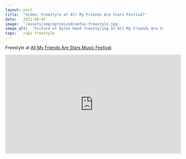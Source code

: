 ```yaml
---
layout: post
title:  "Video: Freestyle at All My Friends Are Stars Festival"
date:   2021-08-07
image:  '/assets/img/optimized/amfas-freestyle.jpg'
image_alt:  'Picture of Dylan Hand freestyling at All My Friends Are Stars Festival in Gothenburg'
tags:   raps freestyle
---
```


Freestyle at [All My Friends Are Stars Music Festival](https://www.allmyfriendsarestars.com/).

<iframe width="560" height="315" src="https://www.youtube.com/embed/NWsypGJQH7o" frameborder="0" allow="accelerometer; autoplay; encrypted-media; gyroscope; picture-in-picture" allowfullscreen></iframe>
